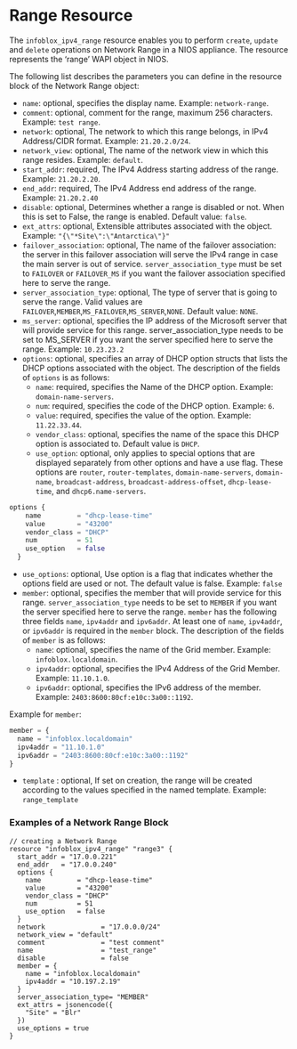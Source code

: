 # Range Resource

The `infoblox_ipv4_range` resource enables you to perform `create`, `update` and `delete` operations on Network Range in a NIOS appliance.
The resource represents the ‘range’ WAPI object in NIOS.

The following list describes the parameters you can define in the resource block of the Network Range object:

* `name`: optional, specifies the display name. Example: `network-range`.
* `comment`: optional, comment for the range, maximum 256 characters. Example: `test range`.
* `network`: optional, The network to which this range belongs, in IPv4 Address/CIDR format. Example: `21.20.2.0/24`.
* `network_view`: optional, The name of the network view in which this range resides. Example: `default`.
* `start_addr`: required, The IPv4 Address starting address of the range. Example: `21.20.2.20`.
* `end_addr`: required, The IPv4 Address end address of the range. Example: `21.20.2.40`
* `disable`: optional, Determines whether a range is disabled or not. When this is set to False, the range is enabled. Default value: `false`. 
* `ext_attrs`: optional, Extensible attributes associated with the object. Example: `"{\"*Site\":\"Antarctica\"}"`
* `failover_association`: optional, The name of the failover association: the server in this failover association will serve the IPv4 range in case the main server is out of service. `server_association_type` must be set to `FAILOVER` or `FAILOVER_MS` if you want the failover association specified here to serve the range.
* `server_association_type`: optional, The type of server that is going to serve the range. Valid values are `FAILOVER`,`MEMBER`,`MS_FAILOVER`,`MS_SERVER`,`NONE`. Default value: `NONE`.
* `ms_server`: optional, specifies the IP address of the Microsoft server that will provide service for this range. server_association_type needs to be set to MS_SERVER if you want the server specified here to serve the range. Example: `10.23.23.2`
* `options`: optional, specifies an array of DHCP option structs that lists the DHCP options associated with the object. The description of the fields of `options` is as follows:
  * `name`: required, specifies the Name of the DHCP option. Example: `domain-name-servers`.
  * `num`: required, specifies the code of the DHCP option. Example: `6`.
  * `value`: required, specifies the value of the option. Example: `11.22.33.44`.
  * `vendor_class`: optional, specifies the name of the space this DHCP option is associated to. Default value is `DHCP`.
  * `use_option`: optional, only applies to special options that are displayed separately from other options and have a use flag. These options are `router`,
    `router-templates`, `domain-name-servers`, `domain-name`, `broadcast-address`, `broadcast-address-offset`, `dhcp-lease-time`, and `dhcp6.name-servers`.
```terraform
options {
    name         = "dhcp-lease-time"
    value        = "43200"
    vendor_class = "DHCP"
    num          = 51
    use_option   = false
  }
```
* `use_options`: optional, Use option is a flag that indicates whether the options field are used or not. The default value is false. Example: `false`
* `member`: optional, specifies the member that will provide service for this range. `server_association_type` needs to be set to `MEMBER` if you want the server specified here to serve the range. `member` has the following three fields `name`, `ipv4addr` and `ipv6addr`. At least one of `name`, `ipv4addr`, or `ipv6addr` is required in the `member` block.
  The description of the fields of `member` is as follows:
  * `name`: optional, specifies the name of the Grid member. Example: `infoblox.localdomain`.
  * `ipv4addr`: optional, specifies the IPv4 Address of the Grid Member. Example: `11.10.1.0`.
  * `ipv6addr`: optional, specifies the IPv6 address of the member. Example: `2403:8600:80cf:e10c:3a00::1192`.

Example for `member`:
```terraform
member = {
  name = "infoblox.localdomain"
  ipv4addr = "11.10.1.0"
  ipv6addr = "2403:8600:80cf:e10c:3a00::1192"
}
```
* `template` : optional, If set on creation, the range will be created according to the values specified in the named template. Example: `range_template`
### Examples of a Network Range Block
```hcl
// creating a Network Range
resource "infoblox_ipv4_range" "range3" {
  start_addr = "17.0.0.221"
  end_addr   = "17.0.0.240"
  options {
    name         = "dhcp-lease-time"
    value        = "43200"
    vendor_class = "DHCP"
    num          = 51
    use_option   = false
  }
  network              = "17.0.0.0/24"
  network_view = "default"
  comment              = "test comment"
  name                 = "test_range"
  disable              = false
  member = {
    name = "infoblox.localdomain"
    ipv4addr = "10.197.2.19"
  }
  server_association_type= "MEMBER"
  ext_attrs = jsonencode({
    "Site" = "Blr"
  })
  use_options = true
}
```
